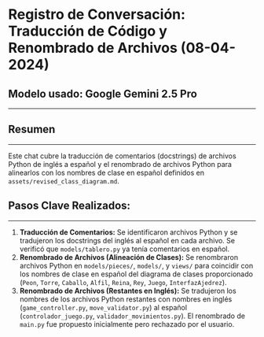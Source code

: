 # Registro de Conversación: Traducción de Código y Renombrado de Archivos (08-04-2024)
## Modelo usado: Google Gemini 2.5 Pro
---
## Resumen
---
Este chat cubre la traducción de comentarios (docstrings) de archivos Python de inglés a español y el renombrado de archivos Python para alinearlos con los nombres de clase en español definidos en `assets/revised_class_diagram.md`.

## Pasos Clave Realizados:
---
1.  **Traducción de Comentarios:** Se identificaron archivos Python y se tradujeron los docstrings del inglés al español en cada archivo. Se verificó que `models/tablero.py` ya tenía comentarios en español.
2.  **Renombrado de Archivos (Alineación de Clases):** Se renombraron archivos Python en `models/pieces/`, `models/`, y `views/` para coincidir con los nombres de clase en español del diagrama de clases proporcionado (`Peon`, `Torre`, `Caballo`, `Alfil`, `Reina`, `Rey`, `Juego`, `InterfazAjedrez`).
3.  **Renombrado de Archivos (Restantes en Inglés):** Se tradujeron los nombres de los archivos Python restantes con nombres en inglés (`game_controller.py`, `move_validator.py`) al español (`controlador_juego.py`, `validador_movimientos.py`). El renombrado de `main.py` fue propuesto inicialmente pero rechazado por el usuario. 
